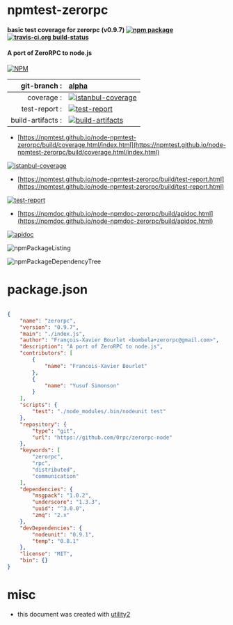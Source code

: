 # npmtest-zerorpc

#### basic test coverage for  zerorpc (v0.9.7)  [![npm package](https://img.shields.io/npm/v/npmtest-zerorpc.svg?style=flat-square)](https://www.npmjs.org/package/npmtest-zerorpc) [![travis-ci.org build-status](https://api.travis-ci.org/npmtest/node-npmtest-zerorpc.svg)](https://travis-ci.org/npmtest/node-npmtest-zerorpc)

#### A port of ZeroRPC to node.js

[![NPM](https://nodei.co/npm/zerorpc.png?downloads=true&downloadRank=true&stars=true)](https://www.npmjs.com/package/zerorpc)

| git-branch : | [alpha](https://github.com/npmtest/node-npmtest-zerorpc/tree/alpha)|
|--:|:--|
| coverage : | [![istanbul-coverage](https://npmtest.github.io/node-npmtest-zerorpc/build/coverage.badge.svg)](https://npmtest.github.io/node-npmtest-zerorpc/build/coverage.html/index.html)|
| test-report : | [![test-report](https://npmtest.github.io/node-npmtest-zerorpc/build/test-report.badge.svg)](https://npmtest.github.io/node-npmtest-zerorpc/build/test-report.html)|
| build-artifacts : | [![build-artifacts](https://npmtest.github.io/node-npmtest-zerorpc/glyphicons_144_folder_open.png)](https://github.com/npmtest/node-npmtest-zerorpc/tree/gh-pages/build)|

- [https://npmtest.github.io/node-npmtest-zerorpc/build/coverage.html/index.html](https://npmtest.github.io/node-npmtest-zerorpc/build/coverage.html/index.html)

[![istanbul-coverage](https://npmtest.github.io/node-npmtest-zerorpc/build/screenCapture.buildCi.browser.%252Ftmp%252Fbuild%252Fcoverage.lib.html.png)](https://npmtest.github.io/node-npmtest-zerorpc/build/coverage.html/index.html)

- [https://npmtest.github.io/node-npmtest-zerorpc/build/test-report.html](https://npmtest.github.io/node-npmtest-zerorpc/build/test-report.html)

[![test-report](https://npmtest.github.io/node-npmtest-zerorpc/build/screenCapture.buildCi.browser.%252Ftmp%252Fbuild%252Ftest-report.html.png)](https://npmtest.github.io/node-npmtest-zerorpc/build/test-report.html)

- [https://npmdoc.github.io/node-npmdoc-zerorpc/build/apidoc.html](https://npmdoc.github.io/node-npmdoc-zerorpc/build/apidoc.html)

[![apidoc](https://npmdoc.github.io/node-npmdoc-zerorpc/build/screenCapture.buildCi.browser.%252Ftmp%252Fbuild%252Fapidoc.html.png)](https://npmdoc.github.io/node-npmdoc-zerorpc/build/apidoc.html)

![npmPackageListing](https://npmtest.github.io/node-npmtest-zerorpc/build/screenCapture.npmPackageListing.svg)

![npmPackageDependencyTree](https://npmtest.github.io/node-npmtest-zerorpc/build/screenCapture.npmPackageDependencyTree.svg)



# package.json

```json

{
    "name": "zerorpc",
    "version": "0.9.7",
    "main": "./index.js",
    "author": "François-Xavier Bourlet <bombela+zerorpc@gmail.com>",
    "description": "A port of ZeroRPC to node.js",
    "contributors": [
        {
            "name": "Francois-Xavier Bourlet"
        },
        {
            "name": "Yusuf Simonson"
        }
    ],
    "scripts": {
        "test": "./node_modules/.bin/nodeunit test"
    },
    "repository": {
        "type": "git",
        "url": "https://github.com/0rpc/zerorpc-node"
    },
    "keywords": [
        "zerorpc",
        "rpc",
        "distributed",
        "communication"
    ],
    "dependencies": {
        "msgpack": "1.0.2",
        "underscore": "1.3.3",
        "uuid": "^3.0.0",
        "zmq": "2.x"
    },
    "devDependencies": {
        "nodeunit": "0.9.1",
        "temp": "0.8.1"
    },
    "license": "MIT",
    "bin": {}
}
```



# misc
- this document was created with [utility2](https://github.com/kaizhu256/node-utility2)
